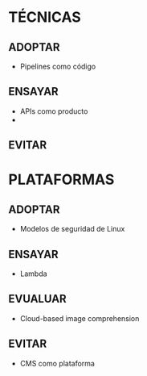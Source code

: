# TÉCNICAS


## ADOPTAR
 - Pipelines como código
 
## ENSAYAR
 - APIs como producto
 - 
 
## EVITAR


# PLATAFORMAS

## ADOPTAR
 - Modelos de seguridad de Linux
 
## ENSAYAR
 -  Lambda

## EVUALUAR
 - Cloud-based image comprehension  

## EVITAR
 - CMS como plataforma
